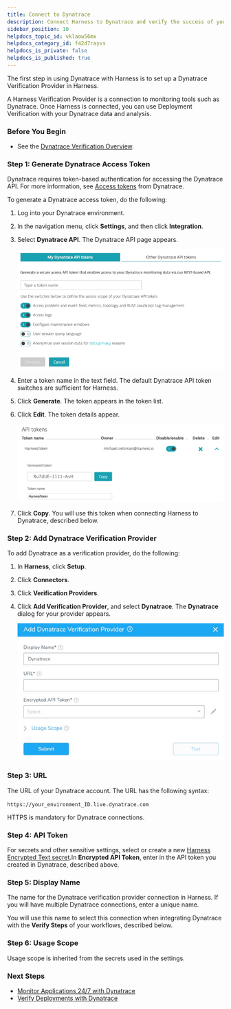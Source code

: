 ```yaml
---
title: Connect to Dynatrace
description: Connect Harness to Dynatrace and verify the success of your deployments and live microservices.
sidebar_position: 10
helpdocs_topic_id: vklaow56mx
helpdocs_category_id: f42d7rayvs
helpdocs_is_private: false
helpdocs_is_published: true
---
```


The first step in using Dynatrace with Harness is to set up a Dynatrace Verification Provider in Harness.

A Harness Verification Provider is a connection to monitoring tools such as Dynatrace. Once Harness is connected, you can use Deployment Verification with your Dynatrace data and analysis.

### Before You Begin

* See the [Dynatrace Verification Overview](../continuous-verification-overview/concepts-cv/dynatrace-verification-overview.md).

### Step 1: Generate Dynatrace Access Token

Dynatrace requires token-based authentication for accessing the Dynatrace API. For more information, see [Access tokens](https://www.dynatrace.com/support/help/get-started/introduction/why-do-i-need-an-access-token-and-an-environment-id/#anchor-access-tokens) from Dynatrace.

To generate a Dynatrace access token, do the following:

1. Log into your Dynatrace environment.
2. In the navigation menu, click **Settings**, and then click **Integration**.
3. Select **Dynatrace API**. The Dynatrace API page appears.

   ![](./static/1-dynatrace-connection-setup-14.png)
   
4. Enter a token name in the text field. The default Dynatrace API token switches are sufficient for Harness.
5. Click **Generate**. The token appears in the token list.
6. Click **Edit**. The token details appear.

   ![](./static/1-dynatrace-connection-setup-15.png)
   
7. Click **Copy**. You will use this token when connecting Harness to Dynatrace, described below.

### Step 2: Add Dynatrace Verification Provider

To add Dynatrace as a verification provider, do the following:

1. In **Harness**, click **Setup**.
2. Click **Connectors**.
3. Click **Verification Providers**.
4. Click **Add Verification Provider**, and select **Dynatrace**. The **Dynatrace** dialog for your provider appears.

   ![](./static/1-dynatrace-connection-setup-16.png)

### Step 3: URL

The URL of your Dynatrace account. The URL has the following syntax:

`https://your_environment_ID.live.dynatrace.com`

HTTPS is mandatory for Dynatrace connections.

### Step 4: API Token

For secrets and other sensitive settings, select or create a new [Harness Encrypted Text secret](https://docs.harness.io/article/ygyvp998mu-use-encrypted-text-secrets).In **Encrypted API Token**, enter in the API token you created in Dynatrace, described above.

### Step 5: Display Name

The name for the Dynatrace verification provider connection in Harness. If you will have multiple Dynatrace connections, enter a unique name.

You will use this name to select this connection when integrating Dynatrace with the **Verify Steps** of your workflows, described below.

### Step 6: Usage Scope

Usage scope is inherited from the secrets used in the settings.

### Next Steps

* [Monitor Applications 24/7 with Dynatrace](2-24-7-service-guard-for-dynatrace.md)
* [Verify Deployments with Dynatrace](3-verify-deployments-with-dynatrace.md)

